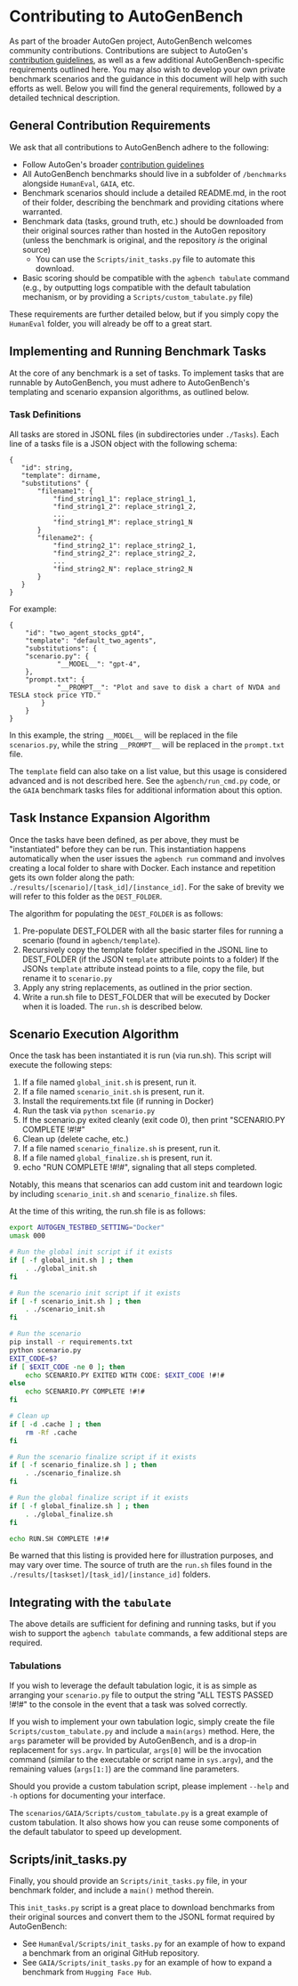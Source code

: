 # Contributing to AutoGenBench

As part of the broader AutoGen project, AutoGenBench welcomes community contributions. Contributions are subject to AutoGen's [contribution guidelines](https://microsoft.github.io/autogen/docs/Contribute), as well as a few additional AutoGenBench-specific requirements outlined here. You may also wish to develop your own private benchmark scenarios and the guidance in this document will help with such efforts as well. Below you will find the general requirements, followed by a detailed technical description.

## General Contribution Requirements

We ask that all contributions to AutoGenBench adhere to the following:

- Follow AutoGen's broader [contribution guidelines](https://microsoft.github.io/autogen/docs/Contribute)
- All AutoGenBench benchmarks should live in a subfolder of `/benchmarks` alongside `HumanEval`, `GAIA`, etc.
- Benchmark scenarios should include a detailed README.md, in the root of their folder, describing the benchmark and providing citations where warranted.
- Benchmark data (tasks, ground truth, etc.) should be downloaded from their original sources rather than hosted in the AutoGen repository (unless the benchmark is original, and the repository _is_ the original source)
  - You can use the `Scripts/init_tasks.py` file to automate this download.
- Basic scoring should be compatible with the `agbench tabulate` command (e.g., by outputting logs compatible with the default tabulation mechanism, or by providing a `Scripts/custom_tabulate.py` file)

These requirements are further detailed below, but if you simply copy the `HumanEval` folder, you will already be off to a great start.

## Implementing and Running Benchmark Tasks

At the core of any benchmark is a set of tasks. To implement tasks that are runnable by AutoGenBench, you must adhere to AutoGenBench's templating and scenario expansion algorithms, as outlined below.

### Task Definitions

All tasks are stored in JSONL files (in subdirectories under `./Tasks`). Each line of a tasks file is a JSON object with the following schema:

```
{
   "id": string,
   "template": dirname,
   "substitutions" {
       "filename1": {
       	   "find_string1_1": replace_string1_1,
           "find_string1_2": replace_string1_2,
           ...
           "find_string1_M": replace_string1_N
       }
       "filename2": {
       	   "find_string2_1": replace_string2_1,
           "find_string2_2": replace_string2_2,
           ...
           "find_string2_N": replace_string2_N
       }
   }
}
```

For example:

```
{
    "id": "two_agent_stocks_gpt4",
    "template": "default_two_agents",
    "substitutions": {
	"scenario.py": {
            "__MODEL__": "gpt-4",
	},
	"prompt.txt": {
            "__PROMPT__": "Plot and save to disk a chart of NVDA and TESLA stock price YTD."
        }
    }
}
```

In this example, the string `__MODEL__` will be replaced in the file `scenarios.py`, while the string `__PROMPT__` will be replaced in the `prompt.txt` file.

The `template` field can also take on a list value, but this usage is considered advanced and is not described here. See the `agbench/run_cmd.py` code, or the `GAIA` benchmark tasks files for additional information about this option.

## Task Instance Expansion Algorithm

Once the tasks have been defined, as per above, they must be "instantiated" before they can be run. This instantiation happens automatically when the user issues the `agbench run` command and involves creating a local folder to share with Docker. Each instance and repetition gets its own folder along the path: `./results/[scenario]/[task_id]/[instance_id]`. For the sake of brevity we will refer to this folder as the `DEST_FOLDER`.

The algorithm for populating the `DEST_FOLDER` is as follows:

1. Pre-populate DEST_FOLDER with all the basic starter files for running a scenario (found in `agbench/template`).
2. Recursively copy the template folder specified in the JSONL line to DEST_FOLDER (if the JSON `template` attribute points to a folder) If the JSONs `template` attribute instead points to a file, copy the file, but rename it to `scenario.py`
3. Apply any string replacements, as outlined in the prior section.
4. Write a run.sh file to DEST_FOLDER that will be executed by Docker when it is loaded. The `run.sh` is described below.

## Scenario Execution Algorithm

Once the task has been instantiated it is run (via run.sh). This script will execute the following steps:

1. If a file named `global_init.sh` is present, run it.
2. If a file named `scenario_init.sh` is present, run it.
3. Install the requirements.txt file (if running in Docker)
4. Run the task via `python scenario.py`
5. If the scenario.py exited cleanly (exit code 0), then print "SCENARIO.PY COMPLETE !#!#"
6. Clean up (delete cache, etc.)
7. If a file named `scenario_finalize.sh` is present, run it.
8. If a file named `global_finalize.sh` is present, run it.
9. echo "RUN COMPLETE !#!#", signaling that all steps completed.

Notably, this means that scenarios can add custom init and teardown logic by including `scenario_init.sh` and `scenario_finalize.sh` files.

At the time of this writing, the run.sh file is as follows:

```sh
export AUTOGEN_TESTBED_SETTING="Docker"
umask 000

# Run the global init script if it exists
if [ -f global_init.sh ] ; then
    . ./global_init.sh
fi

# Run the scenario init script if it exists
if [ -f scenario_init.sh ] ; then
    . ./scenario_init.sh
fi

# Run the scenario
pip install -r requirements.txt
python scenario.py
EXIT_CODE=$?
if [ $EXIT_CODE -ne 0 ]; then
    echo SCENARIO.PY EXITED WITH CODE: $EXIT_CODE !#!#
else
    echo SCENARIO.PY COMPLETE !#!#
fi

# Clean up
if [ -d .cache ] ; then
    rm -Rf .cache
fi

# Run the scenario finalize script if it exists
if [ -f scenario_finalize.sh ] ; then
    . ./scenario_finalize.sh
fi

# Run the global finalize script if it exists
if [ -f global_finalize.sh ] ; then
    . ./global_finalize.sh
fi

echo RUN.SH COMPLETE !#!#
```

Be warned that this listing is provided here for illustration purposes, and may vary over time. The source of truth are the `run.sh` files found in the `./results/[taskset]/[task_id]/[instance_id]` folders.

## Integrating with the `tabulate`

The above details are sufficient for defining and running tasks, but if you wish to support the `agbench tabulate` commands, a few additional steps are required.

### Tabulations

If you wish to leverage the default tabulation logic, it is as simple as arranging your `scenario.py` file to output the string "ALL TESTS PASSED !#!#" to the console in the event that a task was solved correctly.

If you wish to implement your own tabulation logic, simply create the file `Scripts/custom_tabulate.py` and include a `main(args)` method. Here, the `args` parameter will be provided by AutoGenBench, and is a drop-in replacement for `sys.argv`. In particular, `args[0]` will be the invocation command (similar to the executable or script name in `sys.argv`), and the remaining values (`args[1:]`) are the command line parameters.

Should you provide a custom tabulation script, please implement `--help` and `-h` options for documenting your interface.

The `scenarios/GAIA/Scripts/custom_tabulate.py` is a great example of custom tabulation. It also shows how you can reuse some components of the default tabulator to speed up development.

## Scripts/init_tasks.py

Finally, you should provide an `Scripts/init_tasks.py` file, in your benchmark folder, and include a `main()` method therein.

This `init_tasks.py` script is a great place to download benchmarks from their original sources and convert them to the JSONL format required by AutoGenBench:

- See `HumanEval/Scripts/init_tasks.py` for an example of how to expand a benchmark from an original GitHub repository.
- See `GAIA/Scripts/init_tasks.py` for an example of how to expand a benchmark from `Hugging Face Hub`.
